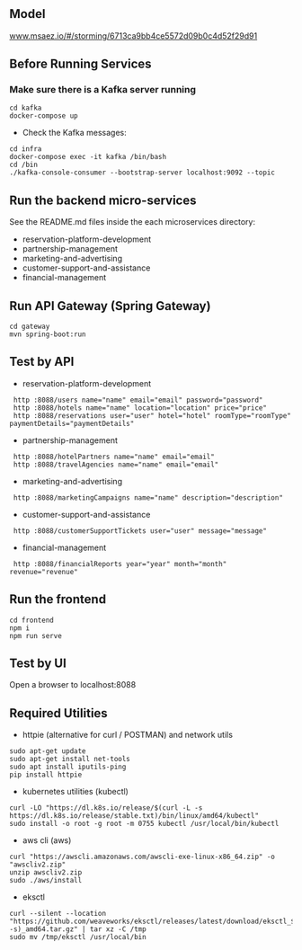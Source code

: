 # 

## Model
www.msaez.io/#/storming/6713ca9bb4ce5572d09b0c4d52f29d91

## Before Running Services
### Make sure there is a Kafka server running
```
cd kafka
docker-compose up
```
- Check the Kafka messages:
```
cd infra
docker-compose exec -it kafka /bin/bash
cd /bin
./kafka-console-consumer --bootstrap-server localhost:9092 --topic
```

## Run the backend micro-services
See the README.md files inside the each microservices directory:

- reservation-platform-development
- partnership-management
- marketing-and-advertising
- customer-support-and-assistance
- financial-management


## Run API Gateway (Spring Gateway)
```
cd gateway
mvn spring-boot:run
```

## Test by API
- reservation-platform-development
```
 http :8088/users name="name" email="email" password="password" 
 http :8088/hotels name="name" location="location" price="price" 
 http :8088/reservations user="user" hotel="hotel" roomType="roomType" paymentDetails="paymentDetails" 
```
- partnership-management
```
 http :8088/hotelPartners name="name" email="email" 
 http :8088/travelAgencies name="name" email="email" 
```
- marketing-and-advertising
```
 http :8088/marketingCampaigns name="name" description="description" 
```
- customer-support-and-assistance
```
 http :8088/customerSupportTickets user="user" message="message" 
```
- financial-management
```
 http :8088/financialReports year="year" month="month" revenue="revenue" 
```


## Run the frontend
```
cd frontend
npm i
npm run serve
```

## Test by UI
Open a browser to localhost:8088

## Required Utilities

- httpie (alternative for curl / POSTMAN) and network utils
```
sudo apt-get update
sudo apt-get install net-tools
sudo apt install iputils-ping
pip install httpie
```

- kubernetes utilities (kubectl)
```
curl -LO "https://dl.k8s.io/release/$(curl -L -s https://dl.k8s.io/release/stable.txt)/bin/linux/amd64/kubectl"
sudo install -o root -g root -m 0755 kubectl /usr/local/bin/kubectl
```

- aws cli (aws)
```
curl "https://awscli.amazonaws.com/awscli-exe-linux-x86_64.zip" -o "awscliv2.zip"
unzip awscliv2.zip
sudo ./aws/install
```

- eksctl 
```
curl --silent --location "https://github.com/weaveworks/eksctl/releases/latest/download/eksctl_$(uname -s)_amd64.tar.gz" | tar xz -C /tmp
sudo mv /tmp/eksctl /usr/local/bin
```

